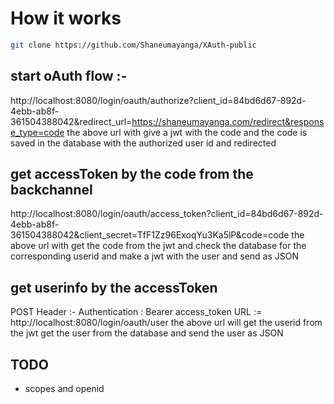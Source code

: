 # How it works

```bash
git clone https://github.com/Shaneumayanga/XAuth-public
```

## start oAuth flow :-
http://localhost:8080/login/oauth/authorize?client_id=84bd6d67-892d-4ebb-ab8f-361504388042&redirect_url=https://shaneumayanga.com/redirect&response_type=code
 the above url with give a jwt with the code and the code is saved in the database with the authorized user id and redirected
## get accessToken by the code from the backchannel
 http://localhost:8080/login/oauth/access_token?client_id=84bd6d67-892d-4ebb-ab8f-361504388042&client_secret=TfF1Zz96ExoqYu3Ka5lP&code=code
 the above url with get the code from the jwt and check the database for the corresponding userid and make a jwt with the user and send as JSON
## get userinfo by the accessToken
 POST
 Header :- Authentication : Bearer access_token
 URL := http://localhost:8080/login/oauth/user
 the above url will get the userid from the jwt get the user from the database and send the user as JSON


 ## TODO

- scopes and openid
